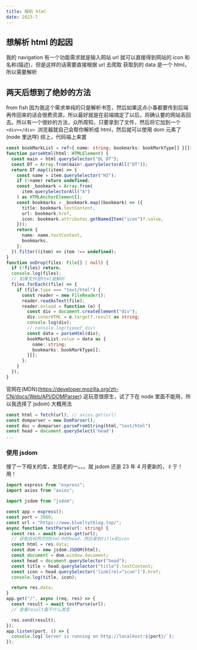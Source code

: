 ```yaml
---
title: 解析 html
date: 2023-7
---
```


## 想解析 html 的起因

我的 navigation 有一个功能需求就是输入网站 url 就可以直接得到网站的 icon 和名称(描述)，但是这样的话需要直接根据 url 去爬取
获取到的 data 是一个 html，所以需要解析

## 两天后想到了绝妙的方法

from fish 因为我这个需求单纯的只是解析书签，然后如果这点小事都要传到后端再传回来的话会很费资源，所以最好就是在前端搞定了以后，将确认要的网站丢回去。所以有一个很妙的方法，众所周知，只要拿到了文件，然后将它加到一个`<div></div> `浏览器就自己会帮你解析成 html，然后就可以使用 dom 元素了(node 里达咩)
综上，代码端上来罢

```ts
const bookMarkList = ref<{ name: string; bookmarks: bookMarkType[] }[]>([]);
function parseHtml(html: HTMLElement) {
  const main = html.querySelector("DL DT");
  const DT = Array.from(main!.querySelectorAll("DT"));
  return DT.map((item) => {
    const name = item.querySelector("H3");
    if (!name) return undefined;
    const _bookmark = Array.from(
      item.querySelectorAll("A")
    ) as HTMLAnchorElement[];
    const bookmarks = _bookmark.map((bookmark) => ({
      title: bookmark.textContent,
      url: bookmark.href,
      icon: bookmark.attributes.getNamedItem("icon")?.value,
    }));
    return {
      name: name.textContent,
      bookmarks,
    };
  }).filter((item) => item !== undefined);
}
function onDrop(files: File[] | null) {
  if (!files) return;
  console.log(files);
  // 如果文件是html就解析
  files.forEach((file) => {
    if (file.type === "text/html") {
      const reader = new FileReader();
      reader.readAsText(file);
      reader.onload = function (e) {
        const div = document.createElement("div");
        div.innerHTML = e.target?.result as string;
        console.log(div);
        // console.log(typeof div)
        const data = parseHtml(div);
        bookMarkList.value = data as {
          name: string;
          bookmarks: bookMarkType[];
        }[];
      };
    }
  });
}
```

官网在(MDN)(https://developer.mozilla.org/zh-CN/docs/Web/API/DOMParser)
这玩意很原生，试了下在 node 里面不能用，所以我选择了 jsdom)
大概用法

```ts
const html = fetch(url); // axios.get(url)
const domparser = new DomParser();
const doc = domparser.parseFromString(html,"text/html")
const head = document.querySelect('head')
...
```

### 使用 jsdom

搜了一下相关的库，发现老的一。。。就 jsdom 还是 23 年 4 月更新的，彳亍！用！

```ts
import express from "express";
import axios from "axios";

import jsdom from "jsdom";

const app = express();
const port = 3080;
const url = "https://www.blueltytblog.top/";
async function testParse(url: string) {
  const res = await axios.get(url);
  // 获取目标网页的html中的head，然后拿到title和icon
  const html = res.data;
  const dom = new jsdom.JSDOM(html);
  const document = dom.window.document;
  const head = document.querySelector("head");
  const title = head.querySelector("title").textContent;
  const icon = head.querySelector('link[rel="icon"]').href;
  console.log(title, icon);

  return res.data;
}
app.get("/", async (req, res) => {
  const result = await testParse(url);
  // 查看result属于什么类型

  res.send(result);
});
app.listen(port, () => {
  console.log(`Server is running on http://localhost:${port}/`);
});
```
